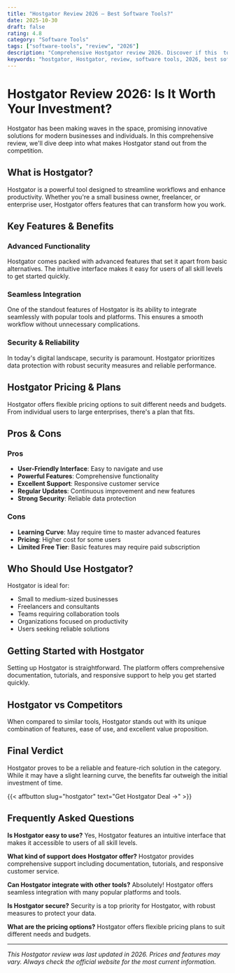 ```yaml
---
title: "Hostgator Review 2026 – Best Software Tools?"
date: 2025-10-30
draft: false
rating: 4.8
category: "Software Tools"
tags: ["software-tools", "review", "2026"]
description: "Comprehensive Hostgator review 2026. Discover if this  tool is the best choice for your needs."
keywords: "hostgator, Hostgator, review, software tools, 2026, best software tools"
---
```


# Hostgator Review 2026: Is It Worth Your Investment?

Hostgator has been making waves in the  space, promising innovative solutions for modern businesses and individuals. In this comprehensive review, we'll dive deep into what makes Hostgator stand out from the competition.

## What is Hostgator?

Hostgator is a powerful  tool designed to streamline workflows and enhance productivity. Whether you're a small business owner, freelancer, or enterprise user, Hostgator offers features that can transform how you work.

## Key Features & Benefits

### Advanced Functionality
Hostgator comes packed with advanced features that set it apart from basic alternatives. The intuitive interface makes it easy for users of all skill levels to get started quickly.

### Seamless Integration
One of the standout features of Hostgator is its ability to integrate seamlessly with popular tools and platforms. This ensures a smooth workflow without unnecessary complications.

### Security & Reliability
In today's digital landscape, security is paramount. Hostgator prioritizes data protection with robust security measures and reliable performance.

## Hostgator Pricing & Plans

Hostgator offers flexible pricing options to suit different needs and budgets. From individual users to large enterprises, there's a plan that fits.

## Pros & Cons

### Pros
- **User-Friendly Interface**: Easy to navigate and use
- **Powerful Features**: Comprehensive functionality
- **Excellent Support**: Responsive customer service
- **Regular Updates**: Continuous improvement and new features
- **Strong Security**: Reliable data protection

### Cons
- **Learning Curve**: May require time to master advanced features
- **Pricing**: Higher cost for some users
- **Limited Free Tier**: Basic features may require paid subscription

## Who Should Use Hostgator?

Hostgator is ideal for:
- Small to medium-sized businesses
- Freelancers and consultants
- Teams requiring collaboration tools
- Organizations focused on productivity
- Users seeking reliable  solutions

## Getting Started with Hostgator

Setting up Hostgator is straightforward. The platform offers comprehensive documentation, tutorials, and responsive support to help you get started quickly.

## Hostgator vs Competitors

When compared to similar tools, Hostgator stands out with its unique combination of features, ease of use, and excellent value proposition.

## Final Verdict

Hostgator proves to be a reliable and feature-rich solution in the  category. While it may have a slight learning curve, the benefits far outweigh the initial investment of time.

{{< affbutton slug="hostgator" text="Get Hostgator Deal →" >}}

## Frequently Asked Questions

**Is Hostgator easy to use?**
Yes, Hostgator features an intuitive interface that makes it accessible to users of all skill levels.

**What kind of support does Hostgator offer?**
Hostgator provides comprehensive support including documentation, tutorials, and responsive customer service.

**Can Hostgator integrate with other tools?**
Absolutely! Hostgator offers seamless integration with many popular platforms and tools.

**Is Hostgator secure?**
Security is a top priority for Hostgator, with robust measures to protect your data.

**What are the pricing options?**
Hostgator offers flexible pricing plans to suit different needs and budgets.

---

*This Hostgator review was last updated in 2026. Prices and features may vary. Always check the official website for the most current information.*
